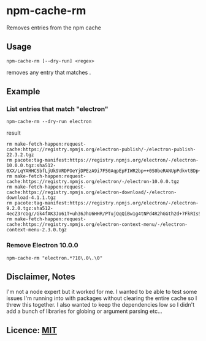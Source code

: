 # npm-cache-rm

Removes entries from the npm cache

## Usage

```
npm-cache-rm [--dry-run] <regex>
```

removes any entry that matches <regex>.

## Example

### List entries that match "electron"

```
npm-cache-rm --dry-run electron
```

result

```
rm make-fetch-happen:request-cache:https://registry.npmjs.org/electron-publish/-/electron-publish-22.3.2.tgz
rm pacote:tag-manifest:https://registry.npmjs.org/electron/-/electron-10.0.0.tgz:sha512-0XX/LqYAHHCSbfLjUk9VRDPOeYjDPEzA9i7F50AqpEpFIWR2bp++0S0beRANUpPdkvtBDp+0R6vHV3iXPvuKyA==
rm make-fetch-happen:request-cache:https://registry.npmjs.org/electron/-/electron-10.0.0.tgz
rm make-fetch-happen:request-cache:https://registry.npmjs.org/electron-download/-/electron-download-4.1.1.tgz
rm pacote:tag-manifest:https://registry.npmjs.org/electron/-/electron-9.2.0.tgz:sha512-4ecZ3rcGg//Gk4fAK3Jo61T+uh36JhU6HHR/PTujQqQiBw1g4tNPd4R2hGGth2d+7FkRIs5GdRNef7h64fQEMw==
rm make-fetch-happen:request-cache:https://registry.npmjs.org/electron-context-menu/-/electron-context-menu-2.3.0.tgz
```

### Remove Electron 10.0.0

```
npm-cache-rm "electron.*?10\.0\.\0"
```

## Disclaimer, Notes

I'm not a node expert but it worked for me. I wanted to be able to test some issues
I'm running into with packages without clearing the entire cache so I threw this
together. I also wanted to keep the dependencies low so I didn't add a bunch of
libraries for globing or argument parsing etc...

## Licence: [MIT](LICENSE.md)
